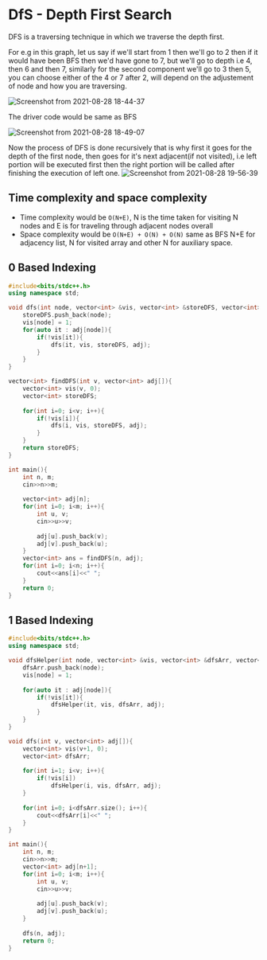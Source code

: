 # DfS - Depth First Search

DFS is a traversing technique in which we traverse the depth first.

For e.g in this graph, let us say if we'll start from 1 then we'll go to 2 then if it would have been BFS then we'd have gone to 7, but we'll go to depth i.e 4, then 6 and then 7, similarly for the second component we'll go to 3 then 5, you can choose either of the 4 or 7 after 2, will depend on the adjustement of node and how you are traversing.

![Screenshot from 2021-08-28 18-44-37](https://user-images.githubusercontent.com/42698268/131219223-a18b2e52-1efa-43a5-ae36-4b73981c146f.png)

The driver code would be same as BFS

![Screenshot from 2021-08-28 18-49-07](https://user-images.githubusercontent.com/42698268/131219299-274cdf8f-5ce5-4735-9b87-d4d38f334e23.png)

Now the process of DFS is done recursively that is why first it goes for the depth of the first node, then goes for it's next adjacent(if not visited), i.e left portion will be executed first then the right portion will be called after finishing the execution of left one.
![Screenshot from 2021-08-28 19-56-39](https://user-images.githubusercontent.com/42698268/131221246-c2d11204-8f22-4235-b860-b93679df085c.png)

## Time complexity and space complexity
* Time complexity would be ```O(N+E)```, N is the time taken for visiting N nodes and E is for traveling through adjacent nodes overall
* Space complexity would be ```O(N+E) + O(N) + O(N)``` same as BFS
N+E for adjacency list, N for visited array and other N for auxiliary space.

## 0 Based Indexing
```cpp
#include<bits/stdc++.h>
using namespace std;

void dfs(int node, vector<int> &vis, vector<int> &storeDFS, vector<int> adj[]){
    storeDFS.push_back(node);
    vis[node] = 1;
    for(auto it : adj[node]){
        if(!vis[it]){
            dfs(it, vis, storeDFS, adj);
        }
    }
}

vector<int> findDFS(int v, vector<int> adj[]){
    vector<int> vis(v, 0);
    vector<int> storeDFS;
    
    for(int i=0; i<v; i++){
        if(!vis[i]){
            dfs(i, vis, storeDFS, adj);
        }
    }
    return storeDFS;
}

int main(){
    int n, m;
    cin>>n>>m;
    
    vector<int> adj[n];
    for(int i=0; i<m; i++){
        int u, v;
        cin>>u>>v;
        
        adj[u].push_back(v);
        adj[v].push_back(u);
    }
    vector<int> ans = findDFS(n, adj);
    for(int i=0; i<n; i++){
        cout<<ans[i]<<" ";
    }
    return 0;
}
```

## 1 Based Indexing

```cpp
#include<bits/stdc++.h>
using namespace std;

void dfsHelper(int node, vector<int> &vis, vector<int> &dfsArr, vector<int> adj[]){
    dfsArr.push_back(node);
    vis[node] = 1;
    
    for(auto it : adj[node]){
        if(!vis[it]){
            dfsHelper(it, vis, dfsArr, adj);
        }
    }
}

void dfs(int v, vector<int> adj[]){
    vector<int> vis(v+1, 0);
    vector<int> dfsArr;
    
    for(int i=1; i<v; i++){
        if(!vis[i])
            dfsHelper(i, vis, dfsArr, adj);
    }
    
    for(int i=0; i<dfsArr.size(); i++){
        cout<<dfsArr[i]<<" ";
    }
}

int main(){
    int n, m;
    cin>>n>>m;
    vector<int> adj[n+1];
    for(int i=0; i<m; i++){
        int u, v;
        cin>>u>>v;
        
        adj[u].push_back(v);
        adj[v].push_back(u);
    }
    
    dfs(n, adj);
    return 0;
}
```
